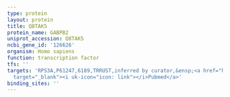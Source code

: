 ```yaml
---
type: protein
layout: protein
title: Q8TAK5
protein_name: GABPB2
uniprot_accession: Q8TAK5
ncbi_gene_id: '126626'
organism: Homo sapiens
function: transcription factor
tfs: ''
targets: 'RPS3A,P61247,6189,TRRUST,inferred by curator,&ensp;<a href="https://www.ncbi.nlm.nih.gov/pubmed/?term=12463423%5Buid%5D"
  target="_blank"><i uk-icon="icon: link"></i>Pubmed</a>'
binding_sites: ''
---
```

